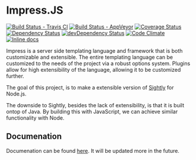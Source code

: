 # Impress.JS

[![Build Status - Travis CI](https://travis-ci.org/khrome83/impressjs.svg?branch=master)](https://travis-ci.org/khrome83/impressjs)
[![Build Status - AppVeyor](https://ci.appveyor.com/api/projects/status/github/khrome83/impressjs?branch=master&svg=true)](https://ci.appveyor.com/project/khrome83/impressjs)
[![Coverage Status](https://coveralls.io/repos/khrome83/impressjs/badge.svg?branch=master&service=github)](https://coveralls.io/github/khrome83/impressjs?branch=master)
[![Dependency Status](https://david-dm.org/khrome83/impressjs.svg)](https://david-dm.org/khrome83/impressjs)
[![devDependency Status](https://david-dm.org/khrome83/impressjs/dev-status.svg)](https://david-dm.org/khrome83/impressjs#info=devDependencies)
[![Code Climate](https://codeclimate.com/github/khrome83/impressjs/badges/gpa.svg)](https://codeclimate.com/github/khrome83/impressjs)
[![Inline docs](http://inch-ci.org/github/khrome83/impressjs.svg?branch=master&style=shields)](http://inch-ci.org/github/khrome83/impressjs)

Impress is a server side templating language and framework that is both customizable and extensible. The entire templating language can be customized to the needs of the project via a robust options system. Plugins allow for high extensibility of the language, allowing it to be customized further. 

The goal of this project, is to make a extensible version of [Sightly](https://github.com/Adobe-Marketing-Cloud/sightly-spec/blob/master/SPECIFICATION.md) for Node.js.

The downside to Sightly, besides the lack of extensibility, is that it is built ontop of Java. By building this with JavaScript, we can achieve similar functionality with Node. 

## Documenation

Documenation can be found [here](docs/index.md). It will be updated more in the future.